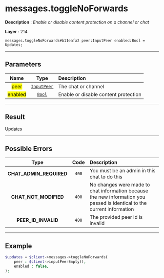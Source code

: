 # messages.toggleNoForwards

**Description** : *Enable or disable content protection on a channel or chat*

**Layer** : 214

```tl
messages.toggleNoForwards#b11eafa2 peer:InputPeer enabled:Bool = Updates;
```

---

## Parameters

| Name | Type | Description |
| :---: | :---: | :--- |
| <mark>peer</mark> | [`InputPeer`](type/InputPeer) | The chat or channel |
| <mark>enabled</mark> | [`Bool`](type/Bool) | Enable or disable content protection |

---

## Result

[Updates](type/Updates)

---

## Possible Errors

| Type | Code | Description |
| :---: | :---: | :--- |
| **CHAT_ADMIN_REQUIRED** | `400` | You must be an admin in this chat to do this |
| **CHAT_NOT_MODIFIED** | `400` | No changes were made to chat information because the new information you passed is identical to the current information |
| **PEER_ID_INVALID** | `400` | The provided peer id is invalid |

---

## Example

```php
$updates = $client->messages->toggleNoForwards(
	peer : $client->inputPeerEmpty(),
	enabled : false,
);
```